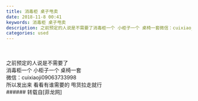```yaml
---
title: 消毒柜 桌子甩卖
date: 2018-11-8 00:41
keywords: 消毒柜 桌子甩卖
description: 之前预定的人说是不需要了消毒柜一个 小柜子一个 桌椅一套微信：cuixiaoji09063733998所以发出来 看看有谁需要的 甩货拉走就行
categories: used
---
```

<td class="t_f" id="postmessage_2235191">

<br/>
<br/>
之前预定的人说是不需要了<img alt="" border="0" class="zoom" data-cf-modified-3a50a931cbeb132edfffb9c4-="" file="http://www.flw.ph//mobcent//app/data/phiz/default/11.png" id="aimg_gFETf" lazyloadthumb="1" onclick="" onmouseover="" src="http://www.flw.ph//mobcent//app/data/phiz/default/11.png"/><br/>
消毒柜一个 小柜子一个 桌椅一套<br/>
微信：cuixiaoji09063733998<br/>
所以发出来 看看有谁需要的 甩货拉走就行<br/>
<img alt="" border="0" class="zoom" data-cf-modified-3a50a931cbeb132edfffb9c4-="" file="http://www.flw.ph/data/appbyme/upload/image/201811/08/TSbPTx4PYgh3.jpg" id="aimg_fewFw" lazyloadthumb="1" onclick="" onmouseover="" src="http://www.flw.ph/data/appbyme/upload/image/201811/08/TSbPTx4PYgh3.jpg"/><br/>
<img alt="" border="0" class="zoom" data-cf-modified-3a50a931cbeb132edfffb9c4-="" file="http://www.flw.ph/data/appbyme/upload/image/201811/08/JcOEgWMWgBG0.jpg" id="aimg_xeBht" lazyloadthumb="1" onclick="" onmouseover="" src="http://www.flw.ph/data/appbyme/upload/image/201811/08/JcOEgWMWgBG0.jpg"/><br/>
<img alt="" border="0" class="zoom" data-cf-modified-3a50a931cbeb132edfffb9c4-="" file="http://www.flw.ph/data/appbyme/upload/image/201811/08/BiTmz1Jzz2YY.jpg" id="aimg_GBK10" lazyloadthumb="1" onclick="" onmouseover="" src="http://www.flw.ph/data/appbyme/upload/image/201811/08/BiTmz1Jzz2YY.jpg"/><br/>
</td>
###### 转载自[菲龙网]